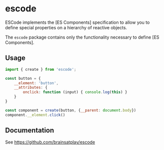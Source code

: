 # escode

ESCode implements the [ES Components] specification to allow you to define special properties on a hierarchy of reactive objects.

The `escode` package contains only the functionality necessary to define [ES Components].

## Usage

```js
import { create } from 'escode';

const button = {
    __element: 'button',
    __attributes: {
        onclick: function (input) { console.log(this) }
    }
}

const component = create(button, {__parent: document.body})
component.__element.click()
```

## Documentation

See https://github.com/brainsatplay/escode